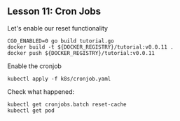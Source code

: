 ## Lesson 11: Cron Jobs

Let's enable our reset functionality
```
CGO_ENABLED=0 go build tutorial.go
docker build -t ${DOCKER_REGISTRY}/tutorial:v0.0.11 .
docker push ${DOCKER_REGISTRY}/tutorial:v0.0.11
```

Enable the cronjob
```
kubectl apply -f k8s/cronjob.yaml
```

Check what happened:
```
kubectl get cronjobs.batch reset-cache
kubectl get pod
```
